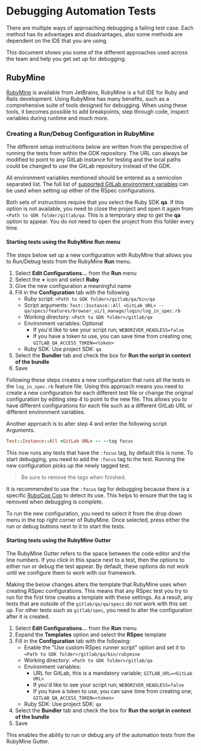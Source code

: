 # Debugging Automation Tests

There are multiple ways of approaching debugging a failing test case. Each method has its advantages and
disadvantages, also some methods are dependent on the IDE that you are using.

This document shows you some of the different approaches used across the team and help you get set up for debugging.

## RubyMine

[RubyMine](https://www.jetbrains.com/ruby/) is available from JetBrains, RubyMine is a full IDE for Ruby and
Rails development. Using RubyMine has many benefits, such as a comprehensive suite of tools designed for
debugging. When using these tools, it becomes possible to add breakpoints, step through code, inspect variables during
runtime and much more.

### Creating a Run/Debug Configuration in RubyMine

The different setup instructions below are written from the perspective of running the tests from within the GDK
repository. The URL can always be modified to point to any GitLab instance for testing and the local paths could be
changed to use the GitLab repository instead of the GDK.

All environment variables mentioned should be entered as a semicolon separated list. The full list of
[supported GitLab environment variables](https://gitlab.com/gitlab-org/gitlab-qa/-/blob/master/docs/what_tests_can_be_run.md#supported-gitlab-environment-variables)
 can be used when setting up either of the RSpec configurations.

Both sets of instructions require that you select the Ruby SDK **qa**. If this option is not available, you need to
close the project and open it again from `<Path to GDK folder/gitlab/qa`. This is a temporary step to get the **qa**
option to appear. You do not need to open the project from this folder every time.

#### Starting tests using the RubyMine **Run** menu

The steps below set up a new configuration with RubyMine that allows you to Run/Debug tests from the RubyMine
**Run** menu.

1. Select **Edit Configurations...** from the **Run** menu
1. Select the **+** icon and select **Ruby**
1. Give the new configuration a meaningful name
1. Fill in the **Configuration** tab with the following
    - Ruby script: `<Path to GDK folder>/gitlab/qa/bin/qa`
    - Script arguments: `Test::Instance::All <GitLab URL> -- qa/specs/features/browser_ui/1_manage/login/log_in_spec.rb`
    - Working directory: `<Path to GDK folder>/gitlab/qa`
    - Environment variables: Optional
        - If you'd like to see your script run; `WEBDRIVER_HEADLESS=false`
        - If you have a token to use, you can save time from creating one; `GITLAB_QA_ACCESS_TOKEN=<token>`
    - Ruby SDK: Use project SDK: `qa`
1. Select the **Bundler** tab and check the box for **Run the script in context of the bundle**
1. Save

Following these steps creates a new configuration that runs all the tests in the `log_in_spec.rb` feature file.
Using this approach means you need to create a new configuration for each different test file or change the original
configuration by editing step 4 to point to the new file. This allows you to have different configurations for each
file such as a different GitLab URL or different environment variables.

Another approach is to alter step 4 and enter the following script Arguments.

```ruby
Test::Instance::All <GitLab URL> -- --tag focus
```

This now runs any tests that have the `:focus` tag, by default this is none. To start debugging, you
need to add the `:focus` tag to the test. Running the new configuration picks up the newly tagged test.

> Be sure to remove the tags when finished.

It is recommended to use the `:focus` tag for debugging because there is a specific
[RuboCop Cop](https://www.rubydoc.info/gems/rubocop-rspec/RuboCop/Cop/RSpec/Focus) to detect its use. This helps
to ensure that the tag is removed when debugging is complete.

To run the new configuration, you need to select it from the drop down menu in the top right corner of RubyMine. Once
selected, press either the run or debug buttons next to it to start the tests.

#### Starting tests using the RubyMine Gutter

The RubyMine Gutter refers to the space between the code editor and the line numbers. If you click in this space next
to a test, then the options to either run or debug the test appear. By default, these options do not work until we
configure them to work with our framework.

Making the below changes alters the template that RubyMine uses when creating RSpec configurations. This means that
any RSpec test you try to run for the first time creates a template with these settings. As a result, any tests that
are outside of the `gitlab/qa/qa/specs` do not work with this set up. For other tests such as `gitlab/spec`, you
need to alter the configuration after it is created.

1. Select **Edit Configurations...** from the **Run** menu
1. Expand the **Templates** option and select the **RSpec** template
1. Fill in the **Configuration** tab with the following:
    - Enable the "Use custom RSpec runner script" option and set it to `<Path to GDK folder>/gitlab/qa/bin/rubymine`
    - Working directory: `<Path to GDK folder>/gitlab/qa`
    - Environment variables:
        - URL for GitLab, this is a mandatory variable; `GITLAB_URL=<GitLab URL>`
        - If you'd like to see your script run; `WEBDRIVER_HEADLESS=false`
        - If you have a token to use, you can save time from creating one; `GITLAB_QA_ACCESS_TOKEN=<token>`
    - Ruby SDK: Use project SDK: `qa`
1. Select the **Bundler** tab and check the box for **Run the script in context of the bundle**
1. Save

This enables the ability to run or debug any of the automation tests from the RubyMine Gutter.
